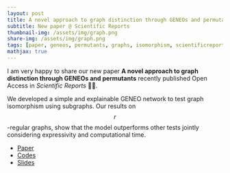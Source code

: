 ```yaml
---
layout: post
title: A novel approach to graph distinction through GENEOs and permutants
subtitle: New paper @ Scientific Reports
thumbnail-img: /assets/img/graph.png
share-img: /assets/img/graph.png
tags: [paper, geneos, permutants, graphs, isomorphism, scientificreports]
mathjax: true
---
```


I am very happy to share our new paper **A novel approach to graph distinction through GENEOs and permutants** recently published Open Access in *Scientific Reports* :tada::tada:.

We developed a simple and explainable GENEO network to test graph isomorphism using subgraphs. Our results on $$r$$-regular graphs, show that the model outperforms other tests jointly considering expressivity and computational time.

- [Paper](https://www.nature.com/articles/s41598-025-90152-7)
- [Codes](https://github.com/jb-sharp/spgeneos)
- [Slides]()
